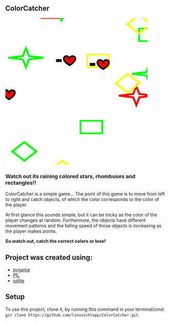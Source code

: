 ## ColorCatcher

![image](https://github.com/linusschlepp/ColorCatcher/blob/6ccfd4e7a401848f0762f587d5e42736d5d3ce14/assets/images/sample_img_readme.png)

### Watch out its raining colored stars, rhombuses and rectangles!! 

ColorCatcher is a simple game... The point of this game is to move from left to right and catch objects, of which the color
corresponds to the color of the player. 

At first glance this sounds simple, but it can be tricky as the color of the player changes at random. Furthermore,
the objects have different movement patterns and the falling speed of those objects is increasing as the player makes points. 

**So watch out, catch the correct colors or lose!** 

## Project was created using:
* [pygame](https://www.pygame.org/news) 
* [PIL](https://pypi.org/project/Pillow/)
* [sqlite](https://sqlite.org/index.html)

## Setup
To use this project, clone it, by running this command in your terminal/cmd: `git clone https://github.com/linusschlepp/ColorCatcher.git`.
